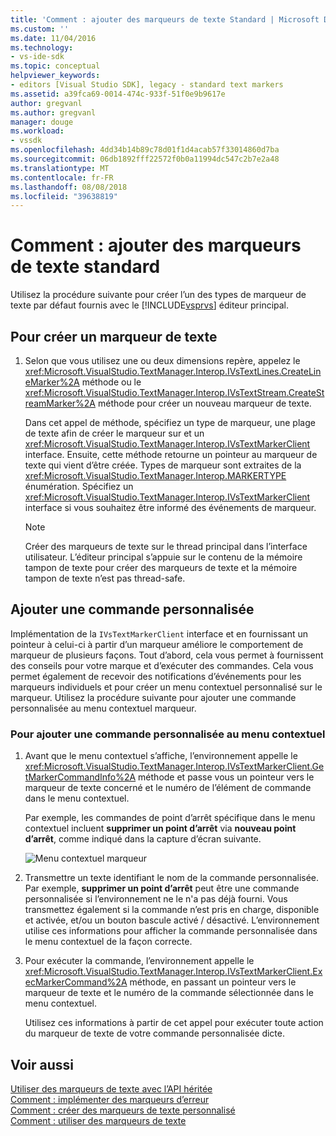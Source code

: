 ```yaml
---
title: 'Comment : ajouter des marqueurs de texte Standard | Microsoft Docs'
ms.custom: ''
ms.date: 11/04/2016
ms.technology:
- vs-ide-sdk
ms.topic: conceptual
helpviewer_keywords:
- editors [Visual Studio SDK], legacy - standard text markers
ms.assetid: a39fca69-0014-474c-933f-51f0e9b9617e
author: gregvanl
ms.author: gregvanl
manager: douge
ms.workload:
- vssdk
ms.openlocfilehash: 4dd34b14b89c78d01f1d4acab57f33014860d7ba
ms.sourcegitcommit: 06db1892fff22572f0b0a11994dc547c2b7e2a48
ms.translationtype: MT
ms.contentlocale: fr-FR
ms.lasthandoff: 08/08/2018
ms.locfileid: "39638819"
---
```

# <a name="how-to-add-standard-text-markers"></a>Comment : ajouter des marqueurs de texte standard
Utilisez la procédure suivante pour créer l’un des types de marqueur de texte par défaut fournis avec le [!INCLUDE[vsprvs](../code-quality/includes/vsprvs_md.md)] éditeur principal.  
  
## <a name="to-create-a-text-marker"></a>Pour créer un marqueur de texte  
  
1.  Selon que vous utilisez une ou deux dimensions repère, appelez le <xref:Microsoft.VisualStudio.TextManager.Interop.IVsTextLines.CreateLineMarker%2A> méthode ou le <xref:Microsoft.VisualStudio.TextManager.Interop.IVsTextStream.CreateStreamMarker%2A> méthode pour créer un nouveau marqueur de texte.  
  
     Dans cet appel de méthode, spécifiez un type de marqueur, une plage de texte afin de créer le marqueur sur et un <xref:Microsoft.VisualStudio.TextManager.Interop.IVsTextMarkerClient> interface. Ensuite, cette méthode retourne un pointeur au marqueur de texte qui vient d’être créée. Types de marqueur sont extraites de la <xref:Microsoft.VisualStudio.TextManager.Interop.MARKERTYPE> énumération. Spécifiez un <xref:Microsoft.VisualStudio.TextManager.Interop.IVsTextMarkerClient> interface si vous souhaitez être informé des événements de marqueur.  
  
    > [!NOTE]
    >  Créer des marqueurs de texte sur le thread principal dans l’interface utilisateur. L’éditeur principal s’appuie sur le contenu de la mémoire tampon de texte pour créer des marqueurs de texte et la mémoire tampon de texte n’est pas thread-safe.  
  
## <a name="add-a-custom-command"></a>Ajouter une commande personnalisée  
 Implémentation de la `IVsTextMarkerClient` interface et en fournissant un pointeur à celui-ci à partir d’un marqueur améliore le comportement de marqueur de plusieurs façons. Tout d’abord, cela vous permet à fournissent des conseils pour votre marque et d’exécuter des commandes. Cela vous permet également de recevoir des notifications d’événements pour les marqueurs individuels et pour créer un menu contextuel personnalisé sur le marqueur. Utilisez la procédure suivante pour ajouter une commande personnalisée au menu contextuel marqueur.  
  
### <a name="to-add-a-custom-command-to-the-context-menu"></a>Pour ajouter une commande personnalisée au menu contextuel  
  
1.  Avant que le menu contextuel s’affiche, l’environnement appelle le <xref:Microsoft.VisualStudio.TextManager.Interop.IVsTextMarkerClient.GetMarkerCommandInfo%2A> méthode et passe vous un pointeur vers le marqueur de texte concerné et le numéro de l’élément de commande dans le menu contextuel.  
  
     Par exemple, les commandes de point d’arrêt spécifique dans le menu contextuel incluent **supprimer un point d’arrêt** via **nouveau point d’arrêt**, comme indiqué dans la capture d’écran suivante.  
  
     ![Menu contextuel marqueur](../extensibility/media/vsmarkercontextmenu.gif "vsMarkercontextmenu")  
  
2.  Transmettre un texte identifiant le nom de la commande personnalisée. Par exemple, **supprimer un point d’arrêt** peut être une commande personnalisée si l’environnement ne le n'a pas déjà fourni. Vous transmettez également si la commande n’est pris en charge, disponible et activée, et/ou un bouton bascule activé / désactivé. L’environnement utilise ces informations pour afficher la commande personnalisée dans le menu contextuel de la façon correcte.  
  
3.  Pour exécuter la commande, l’environnement appelle le <xref:Microsoft.VisualStudio.TextManager.Interop.IVsTextMarkerClient.ExecMarkerCommand%2A> méthode, en passant un pointeur vers le marqueur de texte et le numéro de la commande sélectionnée dans le menu contextuel.  
  
     Utilisez ces informations à partir de cet appel pour exécuter toute action du marqueur de texte de votre commande personnalisée dicte.  
  
## <a name="see-also"></a>Voir aussi  
 [Utiliser des marqueurs de texte avec l’API héritée](../extensibility/using-text-markers-with-the-legacy-api.md)   
 [Comment : implémenter des marqueurs d’erreur](../extensibility/how-to-implement-error-markers.md)   
 [Comment : créer des marqueurs de texte personnalisé](../extensibility/how-to-create-custom-text-markers.md)   
 [Comment : utiliser des marqueurs de texte](../extensibility/how-to-use-text-markers.md)